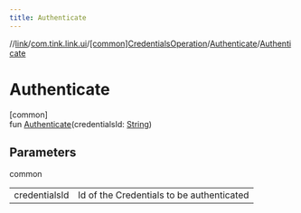 ```yaml
---
title: Authenticate
---
```

//[link](../../../../index.html)/[com.tink.link.ui](../../index.html)/[[common]CredentialsOperation](../index.html)/[Authenticate](index.html)/[Authenticate](-authenticate.html)



# Authenticate



[common]\
fun [Authenticate](-authenticate.html)(credentialsId: [String](https://kotlinlang.org/api/latest/jvm/stdlib/kotlin/-string/index.html))



## Parameters


common

| | |
|---|---|
| credentialsId | Id of the Credentials to be authenticated |




